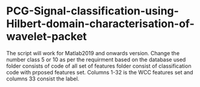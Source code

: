 # PCG-Signal-classification-using-Hilbert-domain-characterisation-of-wavelet-packet
The script will work for Matlab2019 and  onwards version.
Change the number class 5 or 10 as per the requirment based on the database used
folder consists of code of all set of features
folder consist of classification code  with prposed features set. Columns 1-32 is the WCC features set and columns 33 consist the label.
